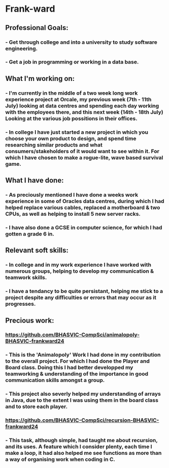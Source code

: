 # Frank-ward		
## Professional Goals:		
### - Get through college and into a university to study software engineering.				
### - Get a job in programming or working in a  data base.		
## What I'm working on:
### - I'm currently in the middle of a two week long work experience project at Orcale, my previous week (7th - 11th July) looking at data centres and spending each day working with the employees there, and this next week (14th - 18th July) Looking at the various job possitions in their offices.		
### - In college I have just started a new project in which you choose your own product to design, and spend time researching similar products and what consumers/stakeholders of it would want to see within it. For which I have chosen to make a rogue-lite, wave based survival game.		
## What I have done:
### - As preciously mentioned I have done a weeks work experience in some of Oracles data centres, during which I had helped replace various cables, replaced a motherboard & two CPUs, as well as helping to install 5 new server racks. 		
### - I have also done a GCSE in computer science, for which I had gotten a grade 6 in.		
## Relevant soft skills:		
### - In college and in my work experience I have worked with numerous groups, helping to develop my communication & teamwork skills.		
### - I have a tendancy to be quite persistant, helping me stick to a project despite any difficulties or errors that may occur as it progresses.		
###    
## Precious work:    
### https://github.com/BHASVIC-CompSci/animalopoly-BHASVIC-frankward24    
### - This is the 'Animalopoly' Work I had done in my contribution to the overall project. For which I had done the Player and Board class. Doing this I had better developped my teamworking & understanding of the importance in good communication skills amongst a group.    
### - This project also severly helped my understanding of arrays in Java, due to the extent I was using them in the board class and to store each player.    
### https://github.com/BHASVIC-CompSci/recursion-BHASVIC-frankward24    
### - This task, although simple, had taught me about recursion, and its uses. A feature which I consider plenty, each time I make a loop, it had also helped me see functions as more than a way of organising work when coding in C.
